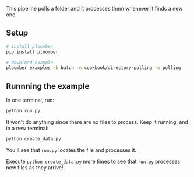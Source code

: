 
This pipeline polls a folder and it processes them whenever it finds a new one.

## Setup

```sh
# install ploomber
pip install ploomber

# download example
ploomber examples -b batch -n cookbook/directory-polling -o polling
```

## Runnning the example

In one terminal, run:

```sh
python run.py
```

It won't do anything since there are no files to process. Keep it running,
and in a new terminal:

```sh
python create_data.py
```

You'll see that `run.py` locates the file and processes it.

Execute `python create_data.py` more times to see that `run.py` processes new files as they arrive!

